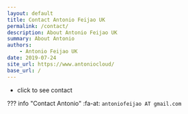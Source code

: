 ```yaml
---
layout: default
title: Contact Antonio Feijao UK
permalink: /contact/
description: About Antonio Feijao UK
summary: About Antonio 
authors:
    - Antonio Feijao UK
date: 2019-07-24
site_url: https://www.antoniocloud/
base_url: /
---
```


- click to see contact

??? info "Contact Antonio"
    :fa-at: `antoniofeijao AT gmail.com`
